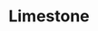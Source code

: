 ---
templateKey: blog-post
featuredpost: false
featuredimage: /assets/Limestone.png
title: Limestone
description: Mineral
testfield: 1142
---